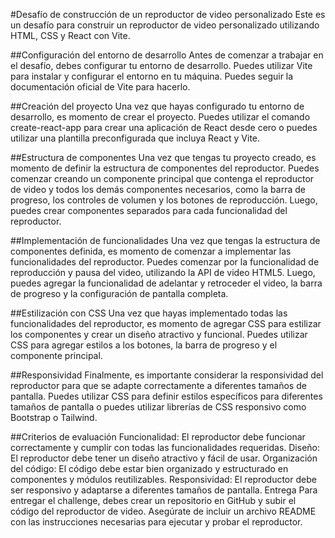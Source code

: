 #Desafío de construcción de un reproductor de video personalizado
Este es un desafío para construir un reproductor de video personalizado utilizando HTML, CSS y React con Vite.

##Configuración del entorno de desarrollo
Antes de comenzar a trabajar en el desafío, debes configurar tu entorno de desarrollo. Puedes utilizar Vite para instalar y configurar el entorno en tu máquina. Puedes seguir la documentación oficial de Vite para hacerlo.

##Creación del proyecto
Una vez que hayas configurado tu entorno de desarrollo, es momento de crear el proyecto. Puedes utilizar el comando create-react-app para crear una aplicación de React desde cero o puedes utilizar una plantilla preconfigurada que incluya React y Vite.

##Estructura de componentes
Una vez que tengas tu proyecto creado, es momento de definir la estructura de componentes del reproductor. Puedes comenzar creando un componente principal que contenga el reproductor de video y todos los demás componentes necesarios, como la barra de progreso, los controles de volumen y los botones de reproducción. Luego, puedes crear componentes separados para cada funcionalidad del reproductor.

##Implementación de funcionalidades
Una vez que tengas la estructura de componentes definida, es momento de comenzar a implementar las funcionalidades del reproductor. Puedes comenzar por la funcionalidad de reproducción y pausa del video, utilizando la API de video HTML5. Luego, puedes agregar la funcionalidad de adelantar y retroceder el video, la barra de progreso y la configuración de pantalla completa.

##Estilización con CSS
Una vez que hayas implementado todas las funcionalidades del reproductor, es momento de agregar CSS para estilizar los componentes y crear un diseño atractivo y funcional. Puedes utilizar CSS para agregar estilos a los botones, la barra de progreso y el componente principal.

##Responsividad
Finalmente, es importante considerar la responsividad del reproductor para que se adapte correctamente a diferentes tamaños de pantalla. Puedes utilizar CSS para definir estilos específicos para diferentes tamaños de pantalla o puedes utilizar librerías de CSS responsivo como Bootstrap o Tailwind.

##Criterios de evaluación
Funcionalidad: El reproductor debe funcionar correctamente y cumplir con todas las funcionalidades requeridas.
Diseño: El reproductor debe tener un diseño atractivo y fácil de usar.
Organización del código: El código debe estar bien organizado y estructurado en componentes y módulos reutilizables.
Responsividad: El reproductor debe ser responsivo y adaptarse a diferentes tamaños de pantalla.
Entrega
Para entregar el challenge, debes crear un repositorio en GitHub y subir el código del reproductor de video. Asegúrate de incluir un archivo README con las instrucciones necesarias para ejecutar y probar el reproductor.

